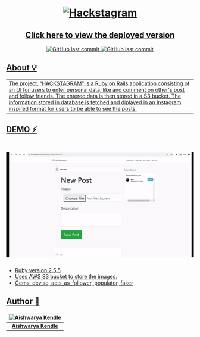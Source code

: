 <h1 align="center">
  <br>
  <a href="https://github.com/SocioDroid//Hackstagram/archive/main.zip"><img src="https://i.ibb.co/D9XsK1K/HACKSTAGRAM.png" alt="Hackstagram"></a>
</h1>

<h2 align="center"><a href = "https://hackstagram.herokuapp.com">Click here to view the deployed version</a></h4>

<p align="center">	
  <a href="https://rubyonrails.org/">
    <img src="https://img.shields.io/badge/Made%20with-Rails-1f425f.svg"
         alt="GitHub last commit">
    <a href="https://github.com/SocioDroid/Hackstagram/commits/master">
    <img src="https://img.shields.io/github/last-commit/SocioDroid/Hackstagram.svg"
         alt="GitHub last commit">   
      
</p>

## About 💡
<div id="about">
<table>
<tr>
<td>
The project, “HACKSTAGRAM” is a Ruby on Rails application consisting of an UI for users to enter personal data, like and comment on other's post and follow friends. The entered data is then stored in a S3 bucket. The information stored in database is fetched and diplayed in an Instagram inspired format for users to be able to see the posts.
</td>
</tr>
</table>
</div>
  
## DEMO ⚡️
<h1 align="left">
   <img src="hackstagram.gif" alt="hackstagram-demo" width="700px">
  <br>
</h1>

 - Ruby version 2.5.5
 - Uses AWS S3 bucket to store the images.
 - Gems: devise, acts_as_follower, populator, faker

## Author 👤

| [![Aishwarya Kendle](https://i.ibb.co/2vmw2pB/47445489-1-1.jpg)](https://www.linkedin.com/in/aishwarya-kendle/) 	|
|:---------------------------------------------------------------------------------------------------------:	|
|                                            **Aishwarya Kendle**                                            	|
